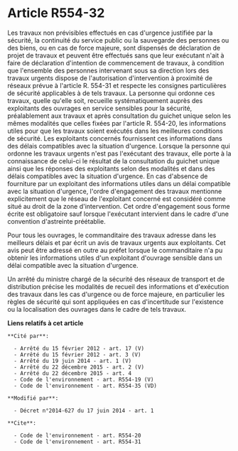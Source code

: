 # Article R554-32

Les travaux non prévisibles effectués en cas d'urgence justifiée par la sécurité, la continuité du service public ou la
sauvegarde des personnes ou des biens, ou en cas de force majeure, sont dispensés de déclaration de projet de travaux et
peuvent être effectués sans que leur exécutant n'ait à faire de déclaration d'intention de commencement de travaux, à
condition que l'ensemble des personnes intervenant sous sa direction lors des travaux urgents dispose de l'autorisation
d'intervention à proximité de réseaux prévue à l'article R. 554-31 et respecte les consignes particulières de sécurité
applicables à de tels travaux. La personne qui ordonne ces travaux, quelle qu'elle soit, recueille systématiquement auprès
des exploitants des ouvrages en service sensibles pour la sécurité, préalablement aux travaux et après consultation du
guichet unique selon les mêmes modalités que celles fixées par l'article R. 554-20, les informations utiles pour que les
travaux soient exécutés dans les meilleures conditions de sécurité. Les exploitants concernés fournissent ces informations
dans des délais compatibles avec la situation d'urgence. Lorsque la personne qui ordonne les travaux urgents n'est pas
l'exécutant des travaux, elle porte à la connaissance de celui-ci le résultat de la consultation du guichet unique ainsi que
les réponses des exploitants selon des modalités et dans des délais compatibles avec la situation d'urgence. En cas d'absence
de fourniture par un exploitant des informations utiles dans un délai compatible avec la situation d'urgence, l'ordre
d'engagement des travaux mentionne explicitement que le réseau de l'exploitant concerné est considéré comme situé au droit de
la zone d'intervention. Cet ordre d'engagement sous forme écrite est obligatoire sauf lorsque l'exécutant intervient dans le
cadre d'une convention d'astreinte préétablie. 

Pour tous les ouvrages, le commanditaire des travaux adresse dans les meilleurs délais et par écrit un avis de travaux
urgents aux exploitants. Cet avis peut être adressé en outre au préfet lorsque le commanditaire n'a pu obtenir les
informations utiles d'un exploitant d'ouvrage sensible dans un délai compatible avec la situation d'urgence. 

Un arrêté du ministre chargé de la sécurité des réseaux de transport et de distribution précise les modalités de recueil des
informations et d'exécution des travaux dans les cas d'urgence ou de force majeure, en particulier les règles de sécurité qui
sont appliquées en cas d'incertitude sur l'existence ou la localisation des ouvrages dans le cadre de tels travaux.

**Liens relatifs à cet article**

	**Cité par**:

	  - Arrêté du 15 février 2012 - art. 17 (V)
	  - Arrêté du 15 février 2012 - art. 3 (V)
	  - Arrêté du 19 juin 2014 - art. 1 (V)
	  - Arrêté du 22 décembre 2015 - art. 2 (V)
	  - Arrêté du 22 décembre 2015 - art. 4
	  - Code de l'environnement - art. R554-19 (V)
	  - Code de l'environnement - art. R554-35 (VD)

	**Modifié par**:

	  - Décret n°2014-627 du 17 juin 2014 - art. 1

	**Cite**:

	  - Code de l'environnement - art. R554-20
	  - Code de l'environnement - art. R554-31
